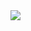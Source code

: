 <img src="{https://img.shields.io/badge/PyTorch-EE4C2C?style=for-the-badge&logo=pytorch&logoColor=white}" />
